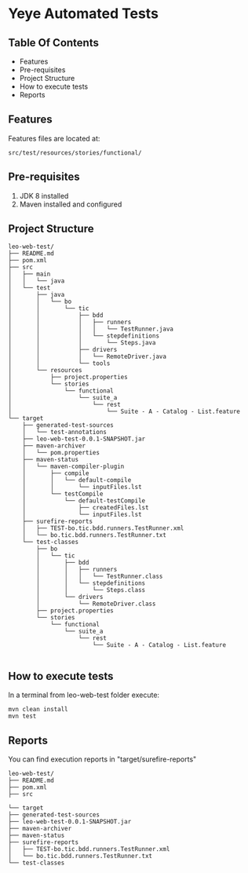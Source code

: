 #  Yeye Automated Tests

## Table Of Contents
* Features
* Pre-requisites
* Project Structure
* How to execute tests
* Reports

##  Features
Features files are located at:
```
src/test/resources/stories/functional/

```

##  Pre-requisites

1. JDK 8 installed
2. Maven installed and configured

##  Project Structure

```
leo-web-test/
├── README.md
├── pom.xml
├── src
│   ├── main
│   │   └── java
│   └── test
│       ├── java
│       │   └── bo
│       │       └── tic
│       │           ├── bdd
│       │           │   ├── runners
│       │           │   │   └── TestRunner.java
│       │           │   └── stepdefinitions
│       │           │       └── Steps.java
│       │           ├── drivers
│       │           │   └── RemoteDriver.java
│       │           └── tools
│       └── resources
│           ├── project.properties
│           └── stories
│               └── functional
│                   └── suite_a
│                       └── rest
│                           └── Suite - A - Catalog - List.feature
└── target
    ├── generated-test-sources
    │   └── test-annotations
    ├── leo-web-test-0.0.1-SNAPSHOT.jar
    ├── maven-archiver
    │   └── pom.properties
    ├── maven-status
    │   └── maven-compiler-plugin
    │       ├── compile
    │       │   └── default-compile
    │       │       └── inputFiles.lst
    │       └── testCompile
    │           └── default-testCompile
    │               ├── createdFiles.lst
    │               └── inputFiles.lst
    ├── surefire-reports
    │   ├── TEST-bo.tic.bdd.runners.TestRunner.xml
    │   └── bo.tic.bdd.runners.TestRunner.txt
    └── test-classes
        ├── bo
        │   └── tic
        │       ├── bdd
        │       │   ├── runners
        │       │   │   └── TestRunner.class
        │       │   └── stepdefinitions
        │       │       └── Steps.class
        │       └── drivers
        │           └── RemoteDriver.class
        ├── project.properties
        └── stories
            └── functional
                └── suite_a
                    └── rest
                        └── Suite - A - Catalog - List.feature


```

##  How to execute tests

In a terminal from leo-web-test folder execute:

```
mvn clean install
mvn test

```

##  Reports
You can find execution reports in "target/surefire-reports"

```
leo-web-test/
├── README.md
├── pom.xml
├── src

└── target
├── generated-test-sources
├── leo-web-test-0.0.1-SNAPSHOT.jar
├── maven-archiver
├── maven-status
├── surefire-reports
│   ├── TEST-bo.tic.bdd.runners.TestRunner.xml
│   └── bo.tic.bdd.runners.TestRunner.txt
└── test-classes

``` 